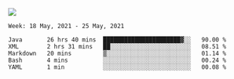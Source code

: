 <img align="center" src="https://github-readme-stats.vercel.app/api?username=bafuka&show_icons=true&icon_color=CE1D2D&text_color=718096&bg_color=ffffff&hide_title=true" />

<!--START_SECTION:waka-->
```text
Week: 18 May, 2021 - 25 May, 2021

Java       26 hrs 40 mins  ██████████████████████▓░░   90.00 % 
XML        2 hrs 31 mins   ██░░░░░░░░░░░░░░░░░░░░░░░   08.51 % 
Markdown   20 mins         ▒░░░░░░░░░░░░░░░░░░░░░░░░   01.14 % 
Bash       4 mins          ░░░░░░░░░░░░░░░░░░░░░░░░░   00.24 % 
YAML       1 min           ░░░░░░░░░░░░░░░░░░░░░░░░░   00.08 % 
```
<!--END_SECTION:waka-->

<!--
**bafuka/bafuka** is a ✨ _special_ ✨ repository because its `README.md` (this file) appears on your GitHub profile.

Here are some ideas to get you started:

- 🔭 I’m currently working on ...
- 🌱 I’m currently learning ...
- 👯 I’m looking to collaborate on ...
- 🤔 I’m looking for help with ...
- 💬 Ask me about ...
- 📫 How to reach me: ...
- 😄 Pronouns: ...
- ⚡ Fun fact: ...
-->
